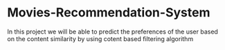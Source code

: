 # Movies-Recommendation-System
In this project we will be able to predict the preferences of the user based on the content similarity by using cotent based filtering algorithm

